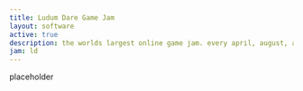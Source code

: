 ```yaml
---
title: Ludum Dare Game Jam
layout: software
active: true
description: the worlds largest online game jam. every april, august, and december
jam: ld
---
```


placeholder